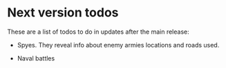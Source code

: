 # Next version todos

These are a list of todos to do in updates after the main release:

- Spyes. They reveal info about enemy armies locations and roads used.

- Naval battles
